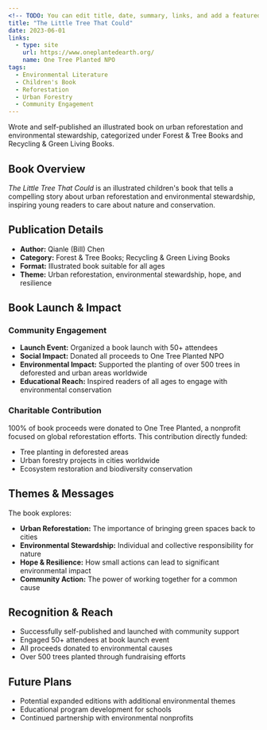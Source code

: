```yaml
---
<!-- TODO: You can edit title, date, summary, links, and add a featured image here -->
title: "The Little Tree That Could"
date: 2023-06-01
links:
  - type: site
    url: https://www.oneplantedearth.org/
    name: One Tree Planted NPO
tags:
  - Environmental Literature
  - Children's Book
  - Reforestation
  - Urban Forestry
  - Community Engagement
---
```


Wrote and self-published an illustrated book on urban reforestation and environmental stewardship, categorized under Forest & Tree Books and Recycling & Green Living Books.

<!--more-->

## Book Overview

*The Little Tree That Could* is an illustrated children's book that tells a compelling story about urban reforestation and environmental stewardship, inspiring young readers to care about nature and conservation.

## Publication Details

- **Author:** Qianle (Bill) Chen
- **Category:** Forest & Tree Books; Recycling & Green Living Books
- **Format:** Illustrated book suitable for all ages
- **Theme:** Urban reforestation, environmental stewardship, hope, and resilience

## Book Launch & Impact

### Community Engagement
- **Launch Event:** Organized a book launch with 50+ attendees
- **Social Impact:** Donated all proceeds to One Tree Planted NPO
- **Environmental Impact:** Supported the planting of over 500 trees in deforested and urban areas worldwide
- **Educational Reach:** Inspired readers of all ages to engage with environmental conservation

### Charitable Contribution
100% of book proceeds were donated to One Tree Planted, a nonprofit focused on global reforestation efforts. This contribution directly funded:
- Tree planting in deforested areas
- Urban forestry projects in cities worldwide
- Ecosystem restoration and biodiversity conservation

## Themes & Messages

The book explores:
- **Urban Reforestation:** The importance of bringing green spaces back to cities
- **Environmental Stewardship:** Individual and collective responsibility for nature
- **Hope & Resilience:** How small actions can lead to significant environmental impact
- **Community Action:** The power of working together for a common cause

## Recognition & Reach

- Successfully self-published and launched with community support
- Engaged 50+ attendees at book launch event
- All proceeds donated to environmental causes
- Over 500 trees planted through fundraising efforts

## Future Plans

<!-- TODO: Add information about future editions, translations, or related projects -->

- Potential expanded editions with additional environmental themes
- Educational program development for schools
- Continued partnership with environmental nonprofits
